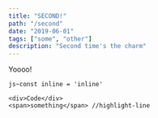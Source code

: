 ```yaml
---
title: "SECOND!"
path: "/second"
date: "2019-06-01"
tags: ["some", "other"]
description: "Second time's the charm"
---
```


Yoooo!

`js~const inline = 'inline'`

```jsx{numberLines: true}
<div>Code</div>
<span>something</span> //highlight-line
```
